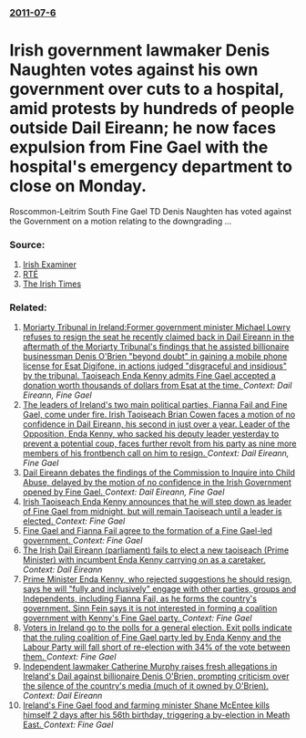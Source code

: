 ### [2011-07-6](/news/2011/07/6/index.md)

# Irish government lawmaker Denis Naughten votes against his own government over cuts to a hospital, amid protests by hundreds of people outside Dail Eireann; he now faces expulsion from Fine Gael with the hospital's emergency department to close on Monday. 

Roscommon-Leitrim South Fine Gael TD Denis Naughten has voted against the Government on a motion relating to the downgrading &hellip;


### Source:

1. [Irish Examiner](http://www.irishexaminer.com/breakingnews/ireland/naughten-votes-against-govt-in-roscommon-hospital-dail-motion-511794.html)
2. [RTÉ](http://www.rte.ie/news/2011/0706/roscommon.html)
3. [The Irish Times](http://www.irishtimes.com/newspaper/breaking/2011/0706/breaking33.html)

### Related:

1. [Moriarty Tribunal in Ireland:Former government minister Michael Lowry refuses to resign the seat he recently claimed back in Dail Eireann in the aftermath of the Moriarty Tribunal's findings that he assisted billionaire businessman Denis O'Brien "beyond doubt" in gaining a mobile phone license for Esat Digifone, in actions judged "disgraceful and insidious" by the tribunal. Taoiseach Enda Kenny admits Fine Gael accepted a donation worth thousands of dollars from Esat at the time. ](/news/2011/03/24/moriarty-tribunal-in-ireland-pformer-government-minister-michael-lowry-refuses-to-resign-the-seat-he-recently-claimed-back-in-da-il-aireann.md) _Context: Dail Eireann, Fine Gael_
2. [The leaders of Ireland's two main political parties, Fianna Fail and Fine Gael, come under fire. Irish Taoiseach Brian Cowen faces a motion of no confidence in Dail Eireann, his second in just over a year. Leader of the Opposition, Enda Kenny, who sacked his deputy leader yesterday to prevent a potential coup, faces further revolt from his party as nine more members of his frontbench call on him to resign. ](/news/2010/06/15/the-leaders-of-ireland-s-two-main-political-parties-fianna-fa-il-and-fine-gael-come-under-fire-irish-taoiseach-brian-cowen-faces-a-motion.md) _Context: Dail Eireann, Fine Gael_
3. [ Dail Eireann debates the findings of the Commission to Inquire into Child Abuse, delayed by the motion of no confidence in the Irish Government opened by Fine Gael. ](/news/2009/06/11/da-il-aireann-debates-the-findings-of-the-commission-to-inquire-into-child-abuse-delayed-by-the-motion-of-no-confidence-in-the-irish-gove.md) _Context: Dail Eireann, Fine Gael_
4. [Irish Taoiseach Enda Kenny announces that he will step down as leader of Fine Gael from midnight, but will remain Taoiseach until a leader is elected. ](/news/2017/05/17/irish-taoiseach-enda-kenny-announces-that-he-will-step-down-as-leader-of-fine-gael-from-midnight-but-will-remain-taoiseach-until-a-leader-i.md) _Context: Fine Gael_
5. [Fine Gael and Fianna Fail agree to the formation of a Fine Gael-led government. ](/news/2016/04/29/fine-gael-and-fianna-fa-il-agree-to-the-formation-of-a-fine-gael-led-government.md) _Context: Fine Gael_
6. [The Irish Dail Eireann (parliament) fails to elect a new taoiseach (Prime Minister) with incumbent Enda Kenny carrying on as a caretaker. ](/news/2016/03/10/the-irish-da-il-aireann-parliament-fails-to-elect-a-new-taoiseach-prime-minister-with-incumbent-enda-kenny-carrying-on-as-a-caretaker.md) _Context: Dail Eireann_
7. [Prime Minister Enda Kenny, who rejected suggestions he should resign, says he will "fully and inclusively" engage with other parties, groups and Independents, including Fianna Fail,  as he forms the country's  government. Sinn Fein says it is not interested in forming a coalition government with Kenny's  Fine Gael party. ](/news/2016/03/1/prime-minister-enda-kenny-who-rejected-suggestions-he-should-resign-says-he-will-fully-and-inclusively-engage-with-other-parties-groups.md) _Context: Fine Gael_
8. [Voters in Ireland go to the polls for a general election. Exit polls indicate that the ruling coalition of Fine Gael party led by Enda Kenny and the Labour Party will fall short of re-election with 34% of the vote between them. ](/news/2016/02/26/voters-in-ireland-go-to-the-polls-for-a-general-election-exit-polls-indicate-that-the-ruling-coalition-of-fine-gael-party-led-by-enda-kenny.md) _Context: Fine Gael_
9. [Independent lawmaker Catherine Murphy raises fresh allegations in Ireland's Dail against billionaire Denis O'Brien, prompting criticism over the silence of the country's media (much of it owned by O'Brien). ](/news/2015/05/28/independent-lawmaker-catherine-murphy-raises-fresh-allegations-in-ireland-s-da-il-against-billionaire-denis-o-brien-prompting-criticism-ove.md) _Context: Dail Eireann_
10. [Ireland's Fine Gael food and farming minister Shane McEntee kills himself 2 days after his 56th birthday, triggering a by-election in Meath East. ](/news/2012/12/21/ireland-s-fine-gael-food-and-farming-minister-shane-mcentee-kills-himself-2-days-after-his-56th-birthday-triggering-a-by-election-in-meath.md) _Context: Fine Gael_

